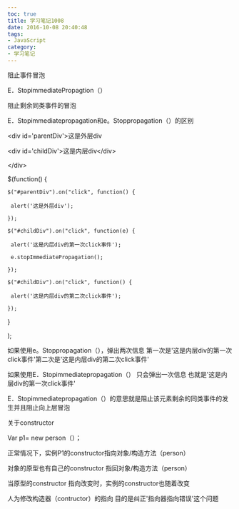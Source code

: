 ```yaml
---
toc: true
title: 学习笔记1008
date: 2016-10-08 20:40:48
tags:
- JavaScript
category: 
- 学习笔记
---
```

阻止事件冒泡

E．StopimmediatePropagtion（）

阻止剩余同类事件的冒泡

E．Stopimmediatepropagation和e。Stoppropagation（）的区别

 &lt;div id='parentDiv'&gt;这是外层div

   &lt;div id='childDiv'&gt;这是内层div&lt;/div&gt;

  &lt;/div&gt;

   $(function() {

    $("#parentDiv").on("click", function() {

     alert('这是外层div');

    });

    $("#childDiv").on("click", function(e) {

     alert('这是内层div的第一次click事件');

     e.stopImmediatePropagation();

    });

    $("#childDiv").on("click", function() {

     alert('这是内层div的第二次click事件');

    });

   }

   );

如果使用e。Stoppropagation（），弹出两次信息  第一次是'这是内层div的第一次click事件'第二次是'这是内层div的第二次click事件'

如果使用E．Stopimmediatepropagation（）  只会弹出一次信息  也就是'这是内层div的第一次click事件'

E．Stopimmediatepropagation（）的意思就是阻止该元素剩余的同类事件的发生并且阻止向上层冒泡

关于constructor

Var p1= new  person（）；

正常情况下，实例P1的constructor指向对象/构造方法（person）

对象的原型也有自己的constructor  指回对象/构造方法（person）

当原型的constructor  指向改变时，实例的constructor也随着改变

人为修改构造器（contructor）的指向   目的是纠正'指向器指向错误'这个问题